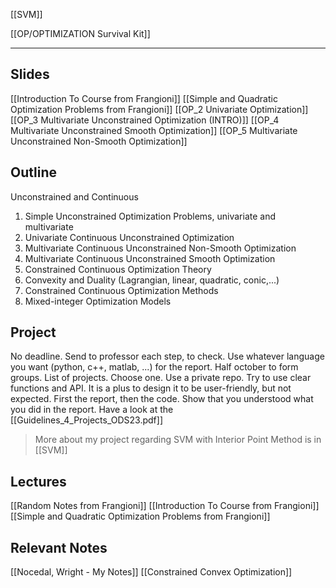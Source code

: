 [[SVM]]

[[OP/OPTIMIZATION Survival Kit]]

__________________________
## Slides
[[Introduction To Course from Frangioni]]
[[Simple and Quadratic Optimization Problems from Frangioni]]
[[OP_2 Univariate Optimization]]
[[OP_3 Multivariate Unconstrained Optimization (INTRO)]]
[[OP_4 Multivariate Unconstrained Smooth Optimization]]
[[OP_5 Multivariate Unconstrained Non-Smooth Optimization]]

## Outline
Unconstrained and Continuous
1. Simple Unconstrained Optimization Problems, univariate and multivariate
2. Univariate Continuous Unconstrained Optimization
3. Multivariate Continuous Unconstrained Non-Smooth Optimization
4. Multivariate Continuous Unconstrained Smooth Optimization
5. Constrained Continuous Optimization Theory
6. Convexity and Duality (Lagrangian, linear, quadratic, conic,...)
7. Constrained Continuous Optimization Methods
8. Mixed-integer Optimization Models

## Project
No deadline. Send to professor each step, to check. Use whatever language you want (python, c++, matlab, ...) for the report.
Half october to form groups. List of projects. Choose one.
Use a private repo.
Try to use clear functions and API.
It is a plus to design it to be user-friendly, but not expected.
First the report, then the code. Show that you understood what you did in the report.
Have a look at the [[Guidelines_4_Projects_ODS23.pdf]]

> More about my project regarding SVM with Interior Point Method is in [[SVM]]

## Lectures
[[Random Notes from Frangioni]]
[[Introduction To Course from Frangioni]]
[[Simple and Quadratic Optimization Problems from Frangioni]]

## Relevant Notes
[[Nocedal, Wright - My Notes]]
[[Constrained Convex Optimization]]



























